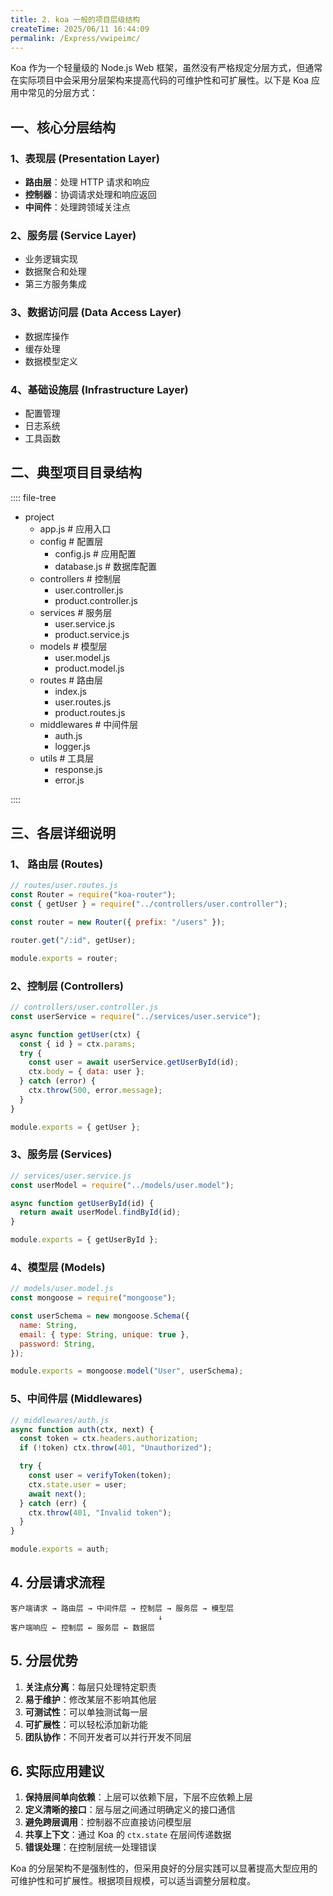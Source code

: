 ```yaml
---
title: 2. koa 一般的项目层级结构
createTime: 2025/06/11 16:44:09
permalink: /Express/vwipeimc/
---
```


Koa 作为一个轻量级的 Node.js Web 框架，虽然没有严格规定分层方式，但通常在实际项目中会采用分层架构来提高代码的可维护性和可扩展性。以下是 Koa 应用中常见的分层方式：

## 一、核心分层结构

### 1、表现层 (Presentation Layer)

- **路由层**：处理 HTTP 请求和响应
- **控制器**：协调请求处理和响应返回
- **中间件**：处理跨领域关注点

### 2、服务层 (Service Layer)

- 业务逻辑实现
- 数据聚合和处理
- 第三方服务集成

### 3、数据访问层 (Data Access Layer)

- 数据库操作
- 缓存处理
- 数据模型定义

### 4、基础设施层 (Infrastructure Layer)

- 配置管理
- 日志系统
- 工具函数

## 二、典型项目目录结构

:::: file-tree

- project
  - app.js # 应用入口
  - config # 配置层
    - config.js # 应用配置
    - database.js # 数据库配置
  - controllers # 控制层
    - user.controller.js
    - product.controller.js
  - services # 服务层
    - user.service.js
    - product.service.js
  - models # 模型层
    - user.model.js
    - product.model.js
  - routes # 路由层
    - index.js
    - user.routes.js
    - product.routes.js
  - middlewares # 中间件层
    - auth.js
    - logger.js
  - utils # 工具层
    - response.js
    - error.js

::::

## 三、各层详细说明

### 1、 路由层 (Routes)

```javascript
// routes/user.routes.js
const Router = require("koa-router");
const { getUser } = require("../controllers/user.controller");

const router = new Router({ prefix: "/users" });

router.get("/:id", getUser);

module.exports = router;
```

### 2、控制层 (Controllers)

```javascript
// controllers/user.controller.js
const userService = require("../services/user.service");

async function getUser(ctx) {
  const { id } = ctx.params;
  try {
    const user = await userService.getUserById(id);
    ctx.body = { data: user };
  } catch (error) {
    ctx.throw(500, error.message);
  }
}

module.exports = { getUser };
```

### 3、服务层 (Services)

```javascript
// services/user.service.js
const userModel = require("../models/user.model");

async function getUserById(id) {
  return await userModel.findById(id);
}

module.exports = { getUserById };
```

### 4、模型层 (Models)

```javascript
// models/user.model.js
const mongoose = require("mongoose");

const userSchema = new mongoose.Schema({
  name: String,
  email: { type: String, unique: true },
  password: String,
});

module.exports = mongoose.model("User", userSchema);
```

### 5、中间件层 (Middlewares)

```javascript
// middlewares/auth.js
async function auth(ctx, next) {
  const token = ctx.headers.authorization;
  if (!token) ctx.throw(401, "Unauthorized");

  try {
    const user = verifyToken(token);
    ctx.state.user = user;
    await next();
  } catch (err) {
    ctx.throw(401, "Invalid token");
  }
}

module.exports = auth;
```

## 4. 分层请求流程

```
客户端请求 → 路由层 → 中间件层 → 控制层 → 服务层 → 模型层
                                 ↓
客户端响应 ← 控制层 ← 服务层 ← 数据层
```

## 5. 分层优势

1. **关注点分离**：每层只处理特定职责
2. **易于维护**：修改某层不影响其他层
3. **可测试性**：可以单独测试每一层
4. **可扩展性**：可以轻松添加新功能
5. **团队协作**：不同开发者可以并行开发不同层

## 6. 实际应用建议

1. **保持层间单向依赖**：上层可以依赖下层，下层不应依赖上层
2. **定义清晰的接口**：层与层之间通过明确定义的接口通信
3. **避免跨层调用**：控制器不应直接访问模型层
4. **共享上下文**：通过 Koa 的 `ctx.state` 在层间传递数据
5. **错误处理**：在控制层统一处理错误

Koa 的分层架构不是强制性的，但采用良好的分层实践可以显著提高大型应用的可维护性和可扩展性。根据项目规模，可以适当调整分层粒度。
